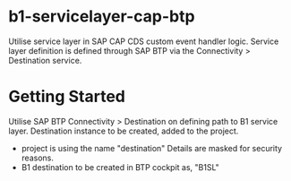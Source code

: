 # b1-servicelayer-cap-btp
Utilise service layer in SAP CAP CDS custom event handler logic. Service layer definition is defined through SAP BTP via the Connectivity > Destination service.

# Getting Started
Utilise SAP BTP Connectivity > Destination on defining path to B1 service layer.
Destination instance to be created, added to the project.
- project is using the name "destination"
Details are masked for security reasons.
- B1 destination to be created in BTP cockpit as, "B1SL"